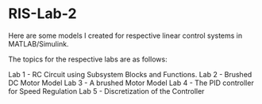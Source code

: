 # RIS-Lab-2
Here are some models I created for respective linear control systems in MATLAB/Simulink.

The topics for the respective labs are as follows:

Lab 1 - RC Circuit using Subsystem Blocks and Functions.
Lab 2 - Brushed DC Motor Model
Lab 3 - A brushed Motor Model
Lab 4 - The PID controller for Speed Regulation
Lab 5 - Discretization of the Controller
